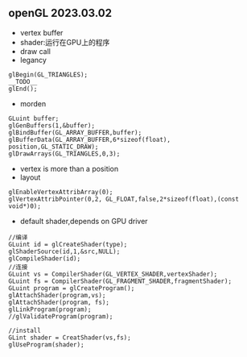 openGL
2023.03.02
---

- vertex buffer  
- shader:运行在GPU上的程序  
- draw call  
- legancy 
```
glBegin(GL_TRIANGLES);
__TODO__
glEnd();
```  
- morden  
```
GLuint buffer;
glGenBuffers(1,&buffer);
glBindBuffer(GL_ARRAY_BUFFER,buffer);
glBufferData(GL_ARRAY_BUFFER,6*sizeof(float), position,GL_STATIC_DRAW);
glDrawArrays(GL_TRIANGLES,0,3);
```
- vertex is more than a position  
- layout  
```
glEnableVertexAttribArray(0);
glVertexAttribPointer(0,2, GL_FLOAT,false,2*sizeof(float),(const void*)0);
```
- default shader,depends on GPU driver

```
//编译
GLuint id = glCreateShader(type);
glShaderSource(id,1,&src,NULL);
glCompileShader(id);
//连接    
GLuint vs = CompilerShader(GL_VERTEX_SHADER,vertexShader);
GLuint fs = CompilerShader(GL_FRAGMENT_SHADER,fragmentShader);
GLuint program = glCreateProgram();
glAttachShader(program,vs);
glAttachShader(program, fs);
glLinkProgram(program);
//glValidateProgram(program);  

//install
GLint shader = CreatShader(vs,fs);
glUseProgram(shader);
```
    
    
